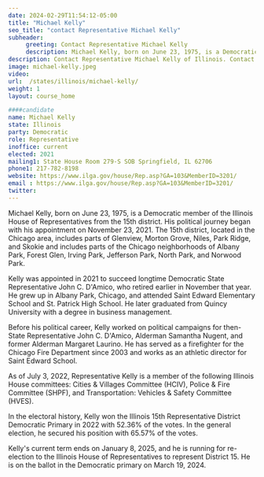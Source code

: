 ```yaml
---
date: 2024-02-29T11:54:12-05:00
title: "Michael Kelly"
seo_title: "contact Representative Michael Kelly"
subheader:
     greeting: Contact Representative Michael Kelly
     description: Michael Kelly, born on June 23, 1975, is a Democratic member of the Illinois House of Representatives from the 15th district. His political journey began with his appointment on November 23, 2021.
description: Contact Representative Michael Kelly of Illinois. Contact information for Michael Kelly includes email address, phone number, and mailing address.
image: michael-kelly.jpeg
video:
url:  /states/illinois/michael-kelly/
weight: 1
layout: course_home

####candidate
name: Michael Kelly
state: Illinois
party: Democratic
role: Representative
inoffice: current
elected: 2021
mailing1: State House Room 279-S SOB Springfield, IL 62706
phone1: 217-782-8198
website: https://www.ilga.gov/house/Rep.asp?GA=103&MemberID=3201/
email : https://www.ilga.gov/house/Rep.asp?GA=103&MemberID=3201/
twitter:
---
```


Michael Kelly, born on June 23, 1975, is a Democratic member of the Illinois House of Representatives from the 15th district. His political journey began with his appointment on November 23, 2021. The 15th district, located in the Chicago area, includes parts of Glenview, Morton Grove, Niles, Park Ridge, and Skokie and includes parts of the Chicago neighborhoods of Albany Park, Forest Glen, Irving Park, Jefferson Park, North Park, and Norwood Park.

Kelly was appointed in 2021 to succeed longtime Democratic State Representative John C. D'Amico, who retired earlier in November that year. He grew up in Albany Park, Chicago, and attended Saint Edward Elementary School and St. Patrick High School. He later graduated from Quincy University with a degree in business management.

Before his political career, Kelly worked on political campaigns for then-State Representative John C. D'Amico, Alderman Samantha Nugent, and former Alderman Margaret Laurino. He has served as a firefighter for the Chicago Fire Department since 2003 and works as an athletic director for Saint Edward School.

As of July 3, 2022, Representative Kelly is a member of the following Illinois House committees: Cities & Villages Committee (HCIV), Police & Fire Committee (SHPF), and Transportation: Vehicles & Safety Committee (HVES).

In the electoral history, Kelly won the Illinois 15th Representative District Democratic Primary in 2022 with 52.36% of the votes. In the general election, he secured his position with 65.57% of the votes.

Kelly's current term ends on January 8, 2025, and he is running for re-election to the Illinois House of Representatives to represent District 15. He is on the ballot in the Democratic primary on March 19, 2024.
